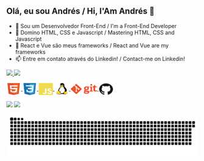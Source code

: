 ## Olá, eu sou Andrés / Hi, I'Am Andrés 👋

- 🔭 Sou um Desenvolvedor Front-End / I'm a Front-End Developer
- 🌱 Domino HTML, CSS e Javascript / Mastering HTML, CSS and Javascript
- 🌱 React e Vue são meus frameworks / React and Vue are my frameworks
- 📫 Entre em contato através do Linkedin! / Contact-me on Linkedin!

 <div style="display: inline-block">
  <a href="https://github.com/dezoliveira">
  <img height="150px" src="https://github-readme-stats.vercel.app/api?username=dezoliveira&show_icons=true&theme=monokai&include_all_commits=true&count_private=true"/>
  <img height="150px" src="https://github-readme-stats.vercel.app/api/top-langs/?username=dezoliveira&layout=compact&langs_count=7&theme=monokai"/>
</div>
  
<div style="display: inline_block">
  <img align="center" alt="HTML" height="32" width="38" src="https://raw.githubusercontent.com/devicons/devicon/master/icons/html5/html5-original.svg">
  <img align="center" alt="CSS" height="32" width="38" src="https://raw.githubusercontent.com/devicons/devicon/master/icons/css3/css3-original.svg">
  <img align="center" alt="JS" height="32" width="38" src="https://raw.githubusercontent.com/devicons/devicon/master/icons/javascript/javascript-plain.svg">
  <img align="center" alt="Git" height="32" width="38" src="https://github.com/devicons/devicon/blob/master/icons/linux/linux-original.svg">
  <img align="center" alt="Git" height="64" width="70" src="https://github.com/devicons/devicon/blob/master/icons/git/git-plain-wordmark.svg">
  <img align="center" alt="Git" height="32" width="38" src="https://github.com/devicons/devicon/blob/master/icons/github/github-original.svg">
</div>
  
<div>
  <a href = "mailto:andresoliveira@protonmail.com"><img src="https://img.shields.io/badge/ProtonMail-8B89CC?style=for-the-badge&logo=protonmail&logoColor=white" target="_blank"></a>
  <a href="https://linkedin.com/in/andrés-oliveira-838190177/" target="_blank"><img src="https://img.shields.io/badge/-LinkedIn-%230077B5?style=for-the-badge&logo=linkedin&logoColor=white" target="_blank"></a> 
</div>
  
  ![Snake animation](https://github.com/dezoliveira/dezoliveira/blob/output/github-contribution-grid-snake.svg)
